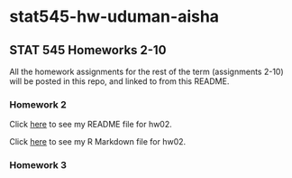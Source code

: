 # stat545-hw-uduman-aisha

## STAT 545 Homeworks 2-10 

All the homework assignments for the rest of the term (assignments 2-10) will be posted in this repo, and linked to from this README. 


### Homework 2 

Click [here](https://github.com/auduman/stat545-hw-uduman-aisha/blob/master/hw02/README.md) to see my README file for hw02. 

Click [here](https://github.com/auduman/stat545-hw-uduman-aisha/blob/master/hw02/hw02.Rmd) to see my R Markdown file for hw02. 


### Homework 3
